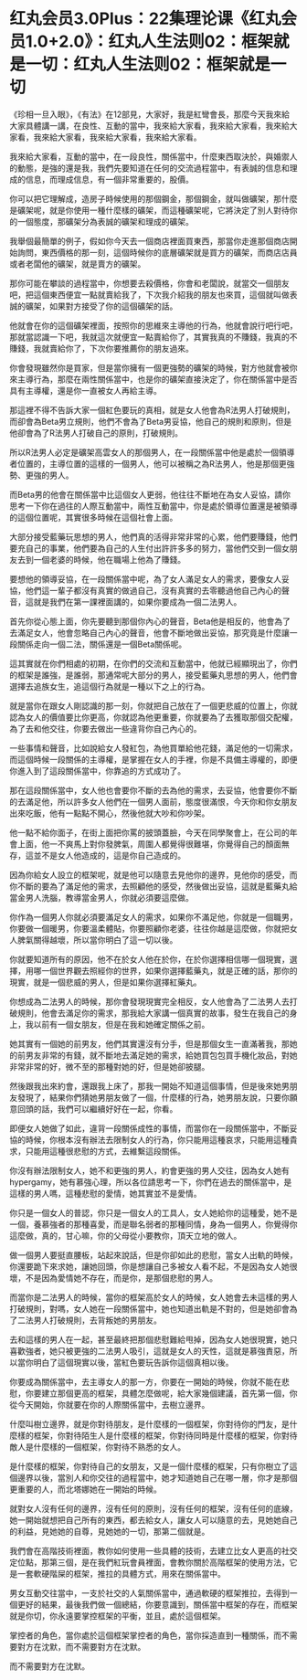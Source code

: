 # 红丸会员3.0Plus：22集理论课《红丸会员1.0+2.0》：红丸人生法则02：框架就是一切：红丸人生法则02：框架就是一切

《珍相一旦入眼》，《有法》在12部見，大家好，我是紅彎會長，那麼今天我來給大家具體講一講，在良性、互動的當中，我來給大家看，我來給大家看，我來給大家看，我來給大家看，我來給大家看，我來給大家看。

我來給大家看，互動的當中，在一段良性，關係當中，什麼東西取決於，與婚禦人的動態，是強的還是我，我們先要知道在任何的交流過程當中，有表誠的信息和理成的信息，而理成信息，有一個非常重要的，股價。

你可以把它理解成，造房子時候使用的那個鋼金，那個鋼金，就叫做礦架，那什麼是礦架呢，就是你使用一種什麼樣的礦架，而這種礦架呢，它將決定了別人對待你的一個態度，那礦架分為表誠的礦架和理成的礦架。

我舉個最簡單的例子，假如你今天去一個商店裡面買東西，那當你走進那個商店開始詢問，東西價格的那一刻，這個時候你的底層礦架就是買方的礦架，而商店店員或者老闆他的礦架，就是賣方的礦架。

那你可能在攀談的過程當中，你想要去殺價格，你會和老闆說，就當交一個朋友吧，把這個東西便宜一點就賣給我了，下次我介紹我的朋友也來買，這個就叫做表誠的礦架，如果對方接受了你的這個礦架的話。

他就會在你的這個礦架裡面，按照你的思維來主導他的行為，他就會說行吧行吧，那就當認識一下吧，我就這次就便宜一點賣給你了，其實我真的不賺錢，我真的不賺錢，我就賣給你了，下次你要推薦你的朋友過來。

你會發現雖然你是買家，但是當你擁有一個更強勢的礦架的時候，對方他就會被你來主導行為，那麼在兩性關係當中，也是你的礦架直接決定了，你在關係當中是否具有主導權，還是你一直被女人再給主導。

那這裡不得不告訴大家一個紅色要玩的真相，就是女人他會為R法男人打破規則，而卻會為Beta男立規則，他們不會為了Beta男妥協，他自己的規則和原則，但是他卻會為了R法男人打破自己的原則，打破規則。

所以R法男人必定是礦架高雲女人的那個男人，在一段關係當中他是處於一個領導者位置的，主導位置的這樣的一個男人，他可以被稱之為R法男人，他是那個更強勢、更強的男人。

而Beta男的他會在關係當中比這個女人更弱，他往往不斷地在為女人妥協，請你思考一下你在過往的人際互動當中，兩性互動當中，你是處於領導位置還是被領導的這個位置呢，其實很多時候在這個社會上面。

大部分接受藍藥玩思想的男人，他們真的活得非常非常的心累，他們要賺錢，他們要充自己的事業，他們要為自己的人生付出許許多多的努力，當他們交到一個女朋友去到一個老婆的時候，他在職場上他為了賺錢。

要想他的領導妥協，在一段關係當中呢，為了女人滿足女人的需求，要像女人妥協，他們這一輩子都沒有真實的做過自己，沒有真實的去零聽過他自己內心的聲音，這就是我們在第一課裡面講的，如果你要成為一個二法男人。

首先你從心態上面，你先要聽到那個你內心的聲音，Beta他是相反的，他會為了去滿足女人，他會忽略自己內心的聲音，他會不斷地做出妥協，那究竟是什麼讓一段關係走向一個二法，關係還是一個Beta關係呢。

這其實就在你們相處的初期，在你們的交流和互動當中，他就已經顯現出了，你們的框架是誰強，是誰弱，那通常呢大部分的男人，接受藍藥丸思想的男人，他們會選擇去追族女生，追這個行為就是一種以下之上的行為。

就是當你在跟女人剛認識的那一刻，你就把自己放在了一個更悲威的位置上，你就認為女人的價值要比你更高，你就認為他更重要，你就要為了去獲取那個交配權，為了去和他交往，你要去做出一些違背你自己內心的。

一些事情和聲音，比如說給女人發紅包，為他買單給他花錢，滿足他的一切需求，而這個時候一段關係的主導權，是掌握在女人的手裡，你是不具備主導權的，即便你進入到了這段關係當中，你靠追的方式成功了。

那在這段關係當中，女人他也會要你不斷的去為他的需求，去妥協，他會要你不斷的去滿足他，所以許多女人他們在一個男人面前，態度很滿恨，今天你和你女朋友出來吃飯，他有一點點不開心，然後他就大吵和你吵架。

他一點不給你面子，在街上面把你罵的披頭蓋臉，今天在同學聚會上，在公司的年會上面，他一不爽馬上對你發脾氣，周圍人都覺得很難堪，你覺得自己的顏面無存，這並不是女人他造成的，這是你自己造成的。

因為你給女人設立的框架呢，就是他可以隨意去見他你的邊界，見他你的感受，而你不斷的要為了滿足他的需求，去照顧他的感受，然後做出妥協，這就是藍藥丸給當金男人洗腦，教導當金男人，你就必須要這麼做。

你作為一個男人你就必須要滿足女人的需求，如果你不滿足他，你就是一個職男，你要做一個暖男，你要溫柔體貼，你要照顧你老婆，往往你越是這麼做，你就把女人脾氣關得越壞，所以當你明白了這一切以後。

你就要知道所有的原因，他不在於女人他在於你，在於你選擇相信哪一個現實，選擇，用哪一個世界觀去照經你的世界，如果你選擇藍藥丸，就是正確的話，那你的現實，就是一個悲威的男人，但是如果你選擇紅藥丸。

你想成為二法男人的時候，那你會發現現實完全相反，女人他會為了二法男人去打破規則，他會去滿足你的需求，那我給大家講一個真實的故事，發生在我自己的身上，我以前有一個女朋友，但是在我和她確定關係之前。

她其實有一個她的前男友，他們其實還沒有分手，但是那個女生一直滿著我，那她的前男友非常的有錢，就不斷地去滿足她的需求，給她買包包買手機化妝品，對她非常非常的好，微不至的那種對她的好，但是她卻披腿。

然後跟我出來約會，還跟我上床了，那我一開始不知道這個事情，但是後來她男朋友發現了，結果你們猜她男朋友做了一個，什麼樣的行為，她男朋友說，只要你願意回頭的話，我們可以繼續好好在一起，你看。

即便女人她做了如此，違背一段關係成性的事情，而當你在一段關係當中，不斷妥協的時候，你根本沒有辦法去限制女人的行為，你只能用這種哀求，只能用這種貴求，只能用這種很悲慰的方式，去維繫這段關係。

你沒有辦法限制女人，她不和更強的男人，約會更強的男人交往，因為女人她有hypergamy，她有慕強心理，所以各位請思考一下，你們在過去的關係當中，是這樣的男人嗎，這種悲慰的愛情，她其實並不是愛情。

你只是一個女人的普認，你只是一個女人的工具人，女人她給你的這種愛，她不是一個，養慕強者的那種喜愛，而是聯名弱者的那種同情，身為一個男人，你覺得你這麼做，真的，甘心嘛，你的父母從小要教你，頂天立地的做人。

做一個男人要挺直腰板，站起來說話，但是你卻如此的悲慰，當女人出軌的時候，你還要跪下來求她，讓她回頭，你是想讓自己多被女人看不起，不是因為女人她很壞，不是因為愛情她不存在，而是你，是那個悲慰的男人。

而當你是二法男人的時候，當你的框架高於女人的時候，女人她會去未這樣的男人打破規則，對嗎，女人她在一段關係當中，她也知道出軌是不對的，但是她卻會為了二法男人打破規則，去背叛她的男朋友。

去和這樣的男人在一起，甚至最終把那個悲慰難給甩掉，因為女人她很現實，她只喜歡強者，她只被更強的二法男人吸引，這就是女人的天性，這就是慕強責惡，所以當你明白了這個現實以後，當紅色要玩告訴你這個真相以後。

你要成為關係當中，去主導女人的那一方，你要在一開始的時候，你就不能在悲慰，你要建立那個更高的框架，具體怎麼做呢，給大家幾個建議，首先第一個，你從今天開始，你就要在你的人際關係當中，去樹立邊界。

什麼叫樹立邊界，就是你對待朋友，是什麼樣的一個框架，你對待你的門友，是什麼樣的框架，你對待陌生人是什麼樣的框架，你對待同時是什麼樣的框架，你對待敵人是什麼樣的一個框架，你對待不熟悉的女人。

是什麼樣的框架，你對待自己的女朋友，又是一個什麼樣的框架，只有你樹立了這個邊界以後，當別人和你交往的過程當中，她才知道她自己在哪一層，你才是那個更重要的人，而北塔娜她在一開始的時候。

就對女人沒有任何的邊界，沒有任何的原則，沒有任何的框架，沒有任何的底線，她一開始就想把自己所有的東西，都去給女人，讓女人可以隨意的去，見她她自己的利益，見她她的自尊，見她她的一切，那第二個就是。

我們會在高階技術裡面，教你如何使用一些具體的技術，去建立比女人更高的社交定位點，那第三個，是在我們紅玩會員裡面，會教你關於高階框架的使用方法，它是一套軟硬階屎的框架，推拉的具體方式，用來在關係當中。

男女互動交往當中，一支於社交的人氣關係當中，通過軟硬的框架推拉，去得到一個更好的結果，最後我們做一個總結，你要意識到，關係當中框架的存在，而框架就是你切，你永遠要掌控框架的平衡，並且，處於這個框架。

掌控者的角色，當你處於這個框架掌控者的角色，當你採造直到一種關係，而不需要對方在沈默，而不需要對方在沈默。

而不需要對方在沈默。
